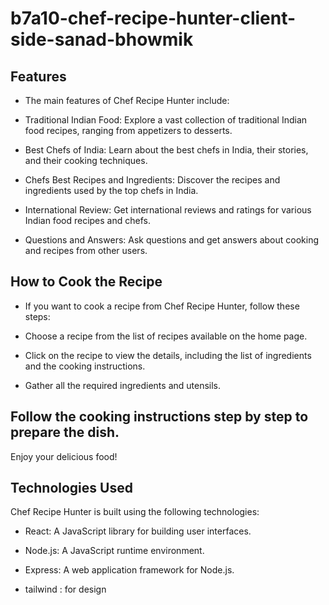 # b7a10-chef-recipe-hunter-client-side-sanad-bhowmik
## Features
* The main features of Chef Recipe Hunter include:

* Traditional Indian Food: Explore a vast collection of traditional Indian food recipes, ranging from appetizers to desserts.

* Best Chefs of India: Learn about the best chefs in India, their stories, and their cooking techniques.

* Chefs Best Recipes and Ingredients: Discover the recipes and ingredients used by the top chefs in India.

* International Review: Get international reviews and ratings for various Indian food recipes and chefs.

* Questions and Answers: Ask questions and get answers about cooking and recipes from other users.

## How to Cook the Recipe
* If you want to cook a recipe from Chef Recipe Hunter, follow these steps:

* Choose a recipe from the list of recipes available on the home page.

* Click on the recipe to view the details, including the list of ingredients and the cooking instructions.

* Gather all the required ingredients and utensils.

## Follow the cooking instructions step by step to prepare the dish.

Enjoy your delicious food!

## Technologies Used
Chef Recipe Hunter is built using the following technologies:

* React: A JavaScript library for building user interfaces.

* Node.js: A JavaScript runtime environment.

* Express: A web application framework for Node.js.
* tailwind : for design